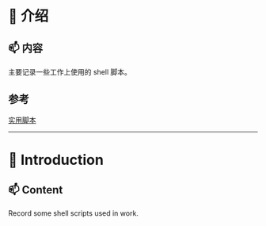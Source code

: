 # 👋 介绍
## 📫 内容
主要记录一些工作上使用的 shell 脚本。
  
## 参考
[实用脚本](https://github.com/fengyuhetao/shell)  

---

# 👋 Introduction
## 📫 Content
Record some shell scripts used in work.


<!---
support-fly/support-fly is a ✨ special ✨ repository because its `README.md` (this file) appears on your GitHub profile.
You can click the Preview link to take a look at your changes.
--->

